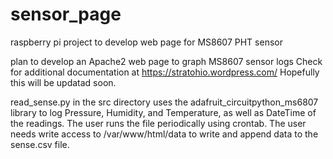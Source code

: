 # sensor_page
raspberry pi project to develop web page for MS8607 PHT sensor

plan to develop an Apache2 web page to graph MS8607 sensor logs
Check for additional documentation at
https://stratohio.wordpress.com/
Hopefully this will be updatad soon.

read_sense.py in the src directory uses the 
adafruit_circuitpython_ms6807 library to log Pressure, Humidity, and Temperature, 
as well as DateTime of the readings.  The user runs the file periodically using 
crontab.  The user needs write access to /var/www/html/data to write and append 
data to the sense.csv file. 
